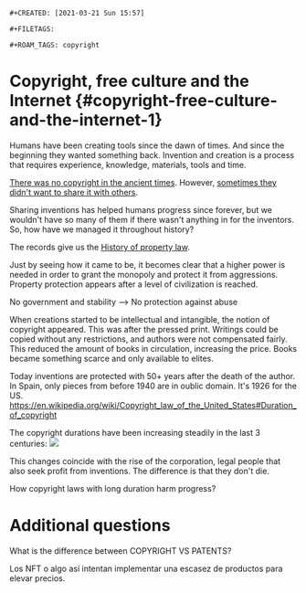 ```{=org}
#+CREATED: [2021-03-21 Sun 15:57]
```
```{=org}
#+FILETAGS: 
```
```{=org}
#+ROAM_TAGS: copyright
```
# Copyright, free culture and the Internet {#copyright-free-culture-and-the-internet-1}

Humans have been creating tools since the dawn of times. And since the
beginning they wanted something back. Invention and creation is a
process that requires experience, knowledge, materials, tools and time.

[There was no copyright in the ancient
times](202103211459-there_was_no_copyright_in_the_ancient_times.org).
However, [sometimes they didn\'t want to share it with
others](202103211506-early_cases_of_protected_inventions.org).

Sharing inventions has helped humans progress since forever, but we
wouldn\'t have so many of them if there wasn\'t anything in for the
inventors. So, how have we managed it throughout history?

The records give us the [History of property
law](202103211515-history_of_property_law.org).

Just by seeing how it came to be, it becomes clear that a higher power
is needed in order to grant the monopoly and protect it from
aggressions. Property protection appears after a level of civilization
is reached.

No government and stability --> No protection against abuse

When creations started to be intellectual and intangible, the notion of
copyright appeared. This was after the pressed print. Writings could be
copied without any restrictions, and authors were not compensated
fairly. This reduced the amount of books in circulation, increasing the
price. Books became something scarce and only available to elites.

Today inventions are protected with 50+ years after the death of the
author. In Spain, only pieces from before 1940 are in oublic domain.
It\'s 1926 for the US.
<https://en.wikipedia.org/wiki/Copyright_law_of_the_United_States#Duration_of_copyright>

The copyright durations have been increasing steadily in the last 3
centuries:
![](https://upload.wikimedia.org/wikipedia/commons/7/77/Tom_Bell%27s_graph_showing_extension_of_U.S._copyright_term_over_time.svg)

This changes coincide with the rise of the corporation, legal people
that also seek profit from inventions. The difference is that they
don\'t die.

How copyright laws with long duration harm progress?

# Additional questions

What is the difference between COPYRIGHT VS PATENTS?

Los NFT o algo así intentan implementar una escasez de productos para
elevar precios.
